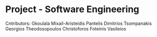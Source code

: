 # Project - Software Engineering


Cntributors:
Gkoulala Mixail-Aristeidis
Pantelis Dimitrios
Tsompanakis Georgios
Theodosopoulos Christoforos
Foteinis Vasileios 
